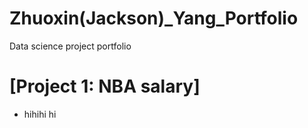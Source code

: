 # Zhuoxin(Jackson)_Yang_Portfolio
Data science project portfolio 

# [Project 1: NBA salary] 
* hihihi hi

